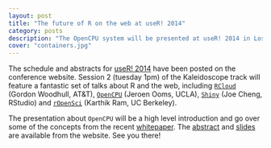 ```yaml
---
layout: post
title: "The future of R on the web at useR! 2014"
category: posts
description: "The OpenCPU system will be presented at useR! 2014 in Los Angeles. The abstract and slides have been posted on the website."
cover: "containers.jpg"
---
```


The schedule and abstracts for [useR! 2014](http://user2014.stat.ucla.edu/) have been posted on the conference website. Session 2 (tuesday 1pm) of the Kaleidoscope track will feature a fantastic set of talks about R and the web, including [`RCloud`](https://github.com/att/rcloud) (Gordon Woodhull, AT&T), [`OpenCPU`](https://www.opencpu.org) (Jeroen Ooms, UCLA), [`Shiny`](http://shiny.rstudio.com/) (Joe Cheng, RStudio) and [`rOpenSci`](http://ropensci.org/) (Karthik Ram, UC Berkeley).

The presentation about `OpenCPU` will be a high level introduction and go over some of the concepts from the recent [whitepaper](http://arxiv.org/abs/1406.4806). The [abstract](http://user2014.stat.ucla.edu/abstracts/talks/209_Ooms.pdf) and [slides](http://jeroenooms.github.io/opencpu-slides/) are available from the website. See you there!
